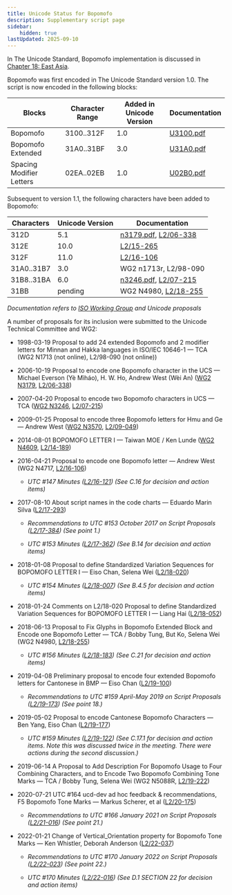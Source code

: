 ```yaml
---
title: Unicode Status for Bopomofo
description: Supplementary script page
sidebar:
    hidden: true
lastUpdated: 2025-09-10
---
```


In The Unicode Standard, Bopomofo implementation is discussed in [Chapter 18: East Asia](https://www.unicode.org/versions/latest/core-spec/chapter-18/#G22467).

[comment]: # (end of intro)

[comment]: # (start of blocks)

Bopomofo was first encoded in The Unicode Standard version 1.0. The script is now encoded in the following blocks:

| Blocks | Character Range | Added in Unicode Version | Documentation |
| ------ | --------------- | ------------------------ | ------------- |
| Bopomofo  |  3100..312F  |  1.0  |  [U3100.pdf](http://www.unicode.org/charts/PDF/U3100.pdf)  |
| Bopomofo Extended  |  31A0..31BF  |  3.0  |  [U31A0.pdf](http://www.unicode.org/charts/PDF/U31A0.pdf)  |
| Spacing Modifier Letters | 02EA..02EB | 1.0 | [U02B0.pdf](http://www.unicode.org/charts/PDF/U02B0.pdf) |

[comment]: # (end of blocks)

[comment]: # (start of chars)

Subsequent to version 1.1, the following characters have been added to Bopomofo:

| Characters | Unicode Version | Documentation |
| ---------- | --------------- | ------------- |
| 312D  |  5.1  |  [n3179.pdf](https://www.unicode.org/wg2/docs/n3179.pdf), [L2/06-338](http://www.unicode.org/cgi-bin/GetMatchingDocs.pl?L2/06-338)  |
| 312E  |  10.0  |  [L2/15-265](http://www.unicode.org/L2/L2015/15265-n4701-wg2-rec.pdf)  |
| 312F  |  11.0  |  [L2/16-106](http://www.unicode.org/cgi-bin/GetMatchingDocs.pl?L2/16-106)  |
| 31A0..31B7  |  3.0  |  WG2 n1713r, L2/98-090  |
| 31B8..31BA  |  6.0  |  [n3246.pdf](https://www.unicode.org/wg2/docs/n3246.pdf), [L2/07-215](http://www.unicode.org/cgi-bin/GetMatchingDocs.pl?L2/07-215)  |
| 31BB  |  pending  |  WG2 N4980, [L2/18-255](http://www.unicode.org/cgi-bin/GetMatchingDocs.pl?L2/18-255)  |

_Documentation refers to [ISO Working Group](https://www.unicode.org/wg2/) and Unicode proposals_

[comment]: # (end of chars)

[comment]: # (start of rest)

A number of proposals for its inclusion were submitted to the Unicode Technical Committee and WG2:

- 1998-03-19 Proposal to add 24 extended Bopomofo and 2 modifier letters for Minnan and Hakka languages in ISO/IEC 10646-1 — TCA (WG2 N1713 (not online), L2/98-090 (not online))

- 2006-10-19 Proposal to encode one Bopomofo character in the UCS — Michael Everson (Yè Mìháo), H. W. Ho, Andrew West (Wèi An) ([WG2 N3179](https://www.unicode.org/wg2/docs/n3179.pdf), [L2/06-338](http://www.unicode.org/cgi-bin/GetMatchingDocs.pl?L2/06-338))     

- 2007-04-20 Proposal to encode two Bopomofo characters in UCS — TCA ([WG2 N3246](https://www.unicode.org/wg2/docs/n3246.pdf), [L2/07-215](http://www.unicode.org/cgi-bin/GetMatchingDocs.pl?L2/07-215))

- 2009-01-25 Proposal to encode three Bopomofo letters for Hmu and Ge — Andrew West ([WG2 N3570](https://www.unicode.org/wg2/docs/n3570.pdf), [L2/09-049](http://www.unicode.org/cgi-bin/GetMatchingDocs.pl?L2/09-049))

- 2014-08-01 BOPOMOFO LETTER I — Taiwan MOE / Ken Lunde ([WG2 N4609](https://www.unicode.org/wg2/docs/n4609.pdf), [L2/14-189](http://www.unicode.org/cgi-bin/GetMatchingDocs.pl?L2/14-189))

- 2016-04-21 Proposal to encode one Bopomofo letter — Andrew West (WG2 N4717, [L2/16-106](http://www.unicode.org/cgi-bin/GetMatchingDocs.pl?L2/16-106))

  - _UTC #147 Minutes ([L2/16-121](http://www.unicode.org/cgi-bin/GetMatchingDocs.pl?L2/16-121)) (See C.16 for decision and action items)_

- 2017-08-10 About script names in the code charts — Eduardo Marin Silva ([L2/17-293](http://www.unicode.org/cgi-bin/GetMatchingDocs.pl?L2/17-293))

  - _Recommendations to UTC #153 October 2017 on Script Proposals ([L2/17-384](http://www.unicode.org/L2/L2017/17384-script-ad-hoc-recs.pdf)) (See point 1.)_

  - _UTC #153 Minutes ([L2/17-362](http://www.unicode.org/L2/L2017/17362.htm)) (See B.14 for decision and action items)_

- 2018-01-08 Proposal to define Standardized Variation Sequences for BOPOMOFO LETTER I — Eiso Chan, Selena Wei ([L2/18-020](http://www.unicode.org/cgi-bin/GetMatchingDocs.pl?L2/18-020))

  - _UTC #154 Minutes ([L2/18-007](https://www.unicode.org/L2/L2018/18007.htm)) (See B.4.5 for decision and action items)_

- 2018-01-24 Comments on L2/18-020 Proposal to define Standardized Variation Sequences for BOPOMOFO LETTER I — Liang Hai ([L2/18-052](http://www.unicode.org/cgi-bin/GetMatchingDocs.pl?L2/18-052))

- 2018-06-13 Proposal to Fix Glyphs in Bopomofo Extended Block and Encode one Bopomofo Letter — TCA / Bobby Tung, But Ko, Selena Wei (WG2 N4980, [L2/18-255](http://www.unicode.org/cgi-bin/GetMatchingDocs.pl?L2/18-255))

  - _UTC #156 Minutes ([L2/18-183](http://www.unicode.org/L2/L2018/18183.htm)) (See C.21 for decision and action items)_

- 2019-04-08 Preliminary proposal to encode four extended Bopomofo letters for Cantonese in BMP — Eiso Chan ([L2/19-100](http://www.unicode.org/cgi-bin/GetMatchingDocs.pl?L2/19-100))

  - _Recommendations to UTC #159 April-May 2019 on Script Proposals ([L2/19-173](http://www.unicode.org/L2/L2019/19173-script-adhoc-recs.pdf)) (See point 18.)_

- 2019-05-02 Proposal to encode Cantonese Bopomofo Characters — Ben Yang, Eiso Chan ([L2/19-177](http://www.unicode.org/cgi-bin/GetMatchingDocs.pl?L2/19-177))

  - _UTC #159 Minutes ([L2/19-122](http://www.unicode.org/L2/L2019/19122.htm)) (See C.17.1 for decision and action items. Note this was discussed twice in the meeting. There were actions during the second discussion.)_

- 2019-06-14 A Proposal to Add Description For Bopomofo Usage to Four Combining Characters, and to Encode Two Bopomofo Combining Tone Marks — TCA / Bobby Tung, Selena Wei (WG2 N5088R, [L2/19-222](http://www.unicode.org/cgi-bin/GetMatchingDocs.pl?L2/19-222))

- 2020-07-21 UTC #164 ucd-dev ad hoc feedback &amp; recommendations, F5 Bopomofo Tone Marks — Markus Scherer, et al ([L2/20-175](http://www.unicode.org/cgi-bin/GetMatchingDocs.pl?L2/20-175))

  - _Recommendations to UTC #166 January 2021 on Script Proposals ([L2/21-016](https://www.unicode.org/L2/L2021/21016r-script-adhoc-rept.pdf)) (See point 21.)_

- 2022-01-21 Change of Vertical_Orientation property for Bopomofo Tone Marks — Ken Whistler, Deborah Anderson ([L2/22-037](http://www.unicode.org/cgi-bin/GetMatchingDocs.pl?L2/22-037))

  - _Recommendations to UTC #170 January 2022 on Script Proposals ([L2/22-023](http://www.unicode.org/L2/L2022/22023-script-adhoc-rept.pdf)) (See point 22.)_

  - _UTC #170 Minutes ([L2/22-016](https://www.unicode.org/L2/L2022/22016.htm)) (See D.1 SECTION 22 for decision and action items)_
